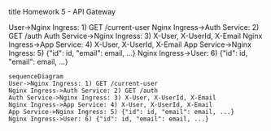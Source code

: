 title Homework 5 - API Gateway

User->Nginx Ingress: 1) GET /current-user
Nginx Ingress->Auth Service: 2) GET /auth
Auth Service->Nginx Ingress: 3) X-User, X-UserId, X-Email
Nginx Ingress->App Service: 4) X-User, X-UserId, X-Email
App Service->Nginx Ingress: 5) {"id": id, "email": email, ...}
Nginx Ingress->User: 6) {"id": id, "email": email, ...}

```mermaid
sequenceDiagram
User->Nginx Ingress: 1) GET /current-user
Nginx Ingress->Auth Service: 2) GET /auth
Auth Service->Nginx Ingress: 3) X-User, X-UserId, X-Email
Nginx Ingress->App Service: 4) X-User, X-UserId, X-Email
App Service->Nginx Ingress: 5) {"id": id, "email": email, ...}
Nginx Ingress->User: 6) {"id": id, "email": email, ...}
```